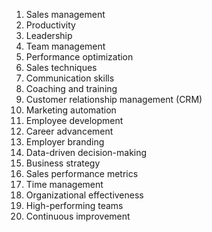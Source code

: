 1. Sales management
2. Productivity
3. Leadership
4. Team management
5. Performance optimization
6. Sales techniques
7. Communication skills
8. Coaching and training
9. Customer relationship management (CRM)
10. Marketing automation
11. Employee development
12. Career advancement
13. Employer branding
14. Data-driven decision-making
15. Business strategy
16. Sales performance metrics
17. Time management
18. Organizational effectiveness
19. High-performing teams
20. Continuous improvement
